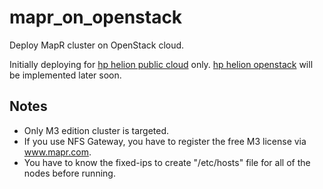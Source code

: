 mapr_on_openstack
=================

Deploy MapR cluster on OpenStack cloud.

Initially deploying for [hp helion public cloud](https://horizon.hpcloud.com) only.
[hp helion openstack](https://helion.hpwsportal.com/) will be implemented later soon.

Notes
-----
* Only M3 edition cluster is targeted.
* If you use NFS Gateway, you have to register the free M3 license via www.mapr.com.
* You have to know the fixed-ips to create "/etc/hosts" file for all of the nodes before running.
 

